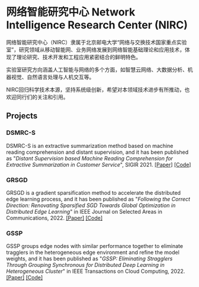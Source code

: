# 网络智能研究中心 Network Intelligence Research Center (NIRC)

网络智能研究中心（NIRC）隶属于北京邮电大学“网络与交换技术国家重点实验室”，研究领域从移动智能网、业务网络发展到网络智能基础理论和应用技术，体现了理论研究、技术开发和工程应用紧密结合的鲜明特色。

实验室研究方向涵盖人工智能与网络的多个方面，如智慧云网络、大数据分析、机器视觉、自然语言处理与人机交互等。

NIRC回归科学技术本源，坚持系统级创新，希望对本领域技术进步有所推动，也欢迎同行们的关注和引用。


## Projects
### DSMRC-S
DSMRC-S is an extractive summarization method based on machine reading comprehension and distant supervision, and it has been published as "*Distant Supervision based Machine Reading Comprehension for Extractive Summarization in Customer Service*", SIGIR 2021. [[Paper]](https://dl.acm.org/doi/abs/10.1145/3404835.3463046) [[Code]](https://github.com/OpenNetAI/DSMRC-S)

### GRSGD
GRSGD is a gradient sparsification method to accelerate the distributed edge learning process, and it has been published as "*Following the Correct Direction: Renovating Sparsified SGD Towards Global Optimization in Distributed Edge Learning*" in IEEE Journal on Selected Areas in Communications, 2022. [[Paper]](https://doi.org/10.1109/JSAC.2021.3118396) [[Code]](https://github.com/OpenNetAI/GRSGD)

### GSSP
GSSP groups edge nodes with similar performance together to eliminate tragglers in the heterogeneous edge environment and refine the model weights, and it has been published as "*GSSP: Eliminating Stragglers Through Grouping Synchronous for Distributed Deep Learning in Heterogeneous Cluster*" in IEEE Transactions on Cloud Computing, 2022. [[Paper]](https://doi.org/10.1109/TCC.2021.3062398) [[Code]](https://github.com/OpenNetAI/GSSP)

